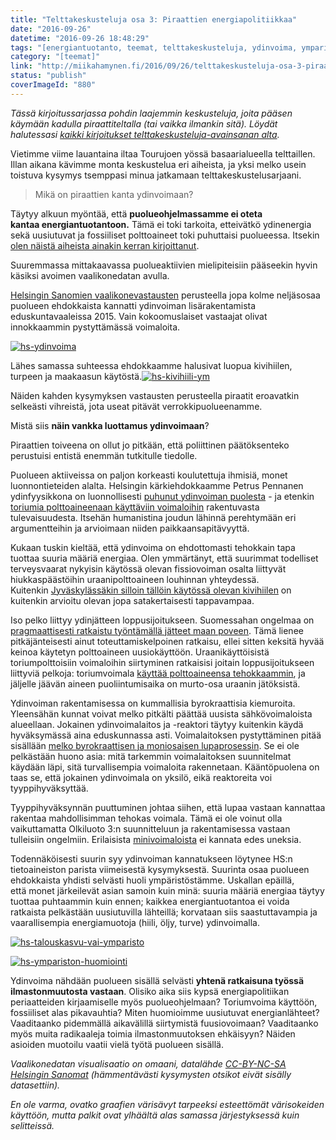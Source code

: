 ```yaml
---
title: "Telttakeskusteluja osa 3: Piraattien energiapolitiikkaa"
date: "2016-09-26"
datetime: "2016-09-26 18:48:29"
tags: "[energiantuotanto, teemat, telttakeskusteluja, ydinvoima, ymparisto]"
category: "[teemat]"
link: "http://miikahamynen.fi/2016/09/26/telttakeskusteluja-osa-3-piraattien-energiapolitiikkaa/"
status: "publish"
coverImageId: "880"
---
```


_Tässä kirjoitussarjassa pohdin laajemmin keskusteluja, joita pääsen käymään kadulla piraattiteltalla (tai vaikka ilmankin sitä). Löydät halutessasi [kaikki kirjoitukset telttakeskusteluja-avainsanan alta](http://miikahamynen.fi/tag/telttakeskusteluja/)._

Vietimme viime lauantaina iltaa Tourujoen yössä basaarialueella telttaillen. Illan aikana kävimme monta keskustelua eri aiheista, ja yksi melko usein toistuva kysymys tsemppasi minua jatkamaan telttakeskustelusarjaani.

> Mikä on piraattien kanta ydinvoimaan?

Täytyy alkuun myöntää, että **puolueohjelmassamme ei oteta kantaa energiantuotantoon.** Tämä ei toki tarkoita, etteivätkö ydinenergia sekä uusiutuvat ja fossiiliset polttoaineet toki puhuttaisi puolueessa. Itsekin [olen näistä aiheista ainakin kerran kirjoittanut](http://miikahamynen.fi/2016/04/26/ei-ole-taydellista-tapaa-tuottaa-energiaa/).

Suuremmassa mittakaavassa puolueaktiivien mielipiteisiin pääseekin hyvin käsiksi avoimen vaalikonedatan avulla.

[Helsingin Sanomien vaalikonevastausten](http://www.hs.fi/politiikka/a1305929269692) perusteella jopa kolme neljäsosaa puolueen ehdokkaista kannatti ydinvoiman lisärakentamista eduskuntavaaleissa 2015. Vain kokoomuslaiset vastaajat olivat innokkaammin pystyttämässä voimaloita.

[![hs-ydinvoima](http://miikahamynen.fi/wp-content/uploads/2016/09/hs-ydinvoima.png)](http://miikahamynen.fi/wp-content/uploads/2016/09/hs-ydinvoima.png)

Lähes samassa suhteessa ehdokkaamme halusivat luopua kivihiilen, turpeen ja maakaasun käytöstä.[![hs-kivihiili-ym](http://miikahamynen.fi/wp-content/uploads/2016/09/hs-kivihiili-ym.png)](http://miikahamynen.fi/wp-content/uploads/2016/09/hs-kivihiili-ym.png)

Näiden kahden kysymyksen vastausten perusteella piraatit eroavatkin selkeästi vihreistä, jota useat pitävät verrokkipuolueenamme.

Mistä siis **näin vankka luottamus ydinvoimaan**?

Piraattien toiveena on ollut jo pitkään, että poliittinen päätöksenteko perustuisi entistä enemmän tutkitulle tiedolle.

Puolueen aktiiveissa on paljon korkeasti koulutettuja ihmisiä, monet luonnontieteiden alalta. Helsingin kärkiehdokkaamme Petrus Pennanen ydinfyysikkona on luonnollisesti [puhunut ydinvoiman puolesta](http://petruspennanen.puheenvuoro.uusisuomi.fi/183708-puhutaan-ydinvoimasta) - ja etenkin [toriumia polttoaineenaan käyttäviin voimaloihin](http://petruspennanen.puheenvuoro.uusisuomi.fi/187715-puhdasta-energiaa-koko-maailmalle) rakentuvasta tulevaisuudesta. Itsehän humanistina joudun lähinnä perehtymään eri argumentteihin ja arvioimaan niiden paikkaansapitävyyttä.

Kukaan tuskin kieltää, että ydinvoima on ehdottomasti tehokkain tapa tuottaa suuria määriä energiaa. Olen ymmärtänyt, että suurimmat todelliset terveysvaarat nykyisin käytössä olevan fissiovoiman osalta liittyvät hiukkaspäästöihin uraanipolttoaineen louhinnan yhteydessä. Kuitenkin [Jyväskylässäkin silloin tällöin käytössä olevan kivihiilen](http://yle.fi/uutiset/3-6348587) on kuitenkin arvioitu olevan jopa satakertaisesti tappavampaa.

Iso pelko liittyy ydinjätteen loppusijoitukseen. Suomessahan ongelmaa on [pragmaattisesti ratkaistu työntämällä jätteet maan poveen](http://www.stuk.fi/aiheet/ydinjatteet/kaytetyn-polttoaineen-loppusijoitus-suomessa). Tämä lienee pitkäjänteisesti ainut toteuttamiskelpoinen ratkaisu, ellei sitten keksitä hyvää keinoa käytetyn polttoaineen uusiokäyttöön. Uraanikäyttöisistä toriumpolttoisiin voimaloihin siirtyminen ratkaisisi joitain loppusijoitukseen liittyviä pelkoja: toriumvoimala [käyttää polttoaineensa tehokkaammin](http://www.world-nuclear.org/information-library/current-and-future-generation/thorium.aspx), ja jäljelle jäävän aineen puoliintumisaika on murto-osa uraanin jätöksistä.

Ydinvoiman rakentamisessa on kummallisia byrokraattisia kiemuroita. Yleensähän kunnat voivat melko pitkälti päättää uusista sähkövoimaloista alueellaan. Jokainen ydinvoimalaitos ja -reaktori täytyy kuitenkin käydä hyväksymässä aina eduskunnassa asti. Voimalaitoksen pystyttäminen pitää sisällään [melko byrokraattisen ja moniosaisen lupaprosessin](http://www.stuk.fi/stuk-valvoo/ydinturvallisuus/stuk-osallistuu-ydinlaitosten-luvitukseen). Se ei ole pelkästään huono asia: mitä tarkemmin voimalaitoksen suunnitelmat käydään läpi, sitä turvallisempia voimaloita rakennetaan. Kääntöpuolena on taas se, että jokainen ydinvoimala on yksilö, eikä reaktoreita voi tyyppihyväksyttää.

Tyyppihyväksynnän puuttuminen johtaa siihen, että lupaa vastaan kannattaa rakentaa mahdollisimman tehokas voimala. Tämä ei ole voinut olla vaikuttamatta Olkiluoto 3:n suunnitteluun ja rakentamisessa vastaan tulleisiin ongelmiin. Erilaisista [minivoimaloista](https://en.wikipedia.org/wiki/Small_modular_reactor) ei kannata edes uneksia.

Todennäköisesti suurin syy ydinvoiman kannatukseen löytynee HS:n tietoaineiston parista viimeisestä kysymyksestä. Suurinta osaa puolueen ehdokkaista yhdisti selvästi huoli ympäristöstämme. Uskallan epäillä, että monet järkeilevät asian samoin kuin minä: suuria määriä energiaa täytyy tuottaa puhtaammin kuin ennen; kaikkea energiantuotantoa ei voida ratkaista pelkästään uusiutuvilla lähteillä; korvataan siis saastuttavampia ja vaarallisempia energiamuotoja (hiili, öljy, turve) ydinvoimalla.

[![hs-talouskasvu-vai-ymparisto](http://miikahamynen.fi/wp-content/uploads/2016/09/hs-talouskasvu-vai-ymparisto.png)](http://miikahamynen.fi/wp-content/uploads/2016/09/hs-talouskasvu-vai-ymparisto.png)

[![hs-ympariston-huomiointi](http://miikahamynen.fi/wp-content/uploads/2016/09/hs-ympariston-huomiointi.png)](http://miikahamynen.fi/wp-content/uploads/2016/09/hs-ympariston-huomiointi.png)

Ydinvoima nähdään puolueen sisällä selvästi **yhtenä ratkaisuna työssä ilmastonmuutosta vastaan**. Olisiko aika siis kypsä energiapolitiikan periaatteiden kirjaamiselle myös puolueohjelmaan? Toriumvoima käyttöön, fossiiliset alas pikavauhtia? Miten huomioimme uusiutuvat energianlähteet? Vaaditaanko pidemmällä aikavälillä siirtymistä fuusiovoimaan? Vaaditaanko myös muita radikaaleja toimia ilmastonmuutoksen ehkäisyyn? Näiden asioiden muotoilu vaatii vielä työtä puolueen sisällä.

_Vaalikonedatan visualisaatio on omaani, datalähde [CC-BY-NC-SA Helsingin Sanomat](http://www.hs.fi/politiikka/a1305929269692) (hämmentävästi kysymysten otsikot eivät sisälly datasettiin)._

_En ole varma, ovatko graafien värisävyt tarpeeksi esteettömät värisokeiden käyttöön, mutta palkit ovat ylhäältä alas samassa järjestyksessä kuin selitteissä._
